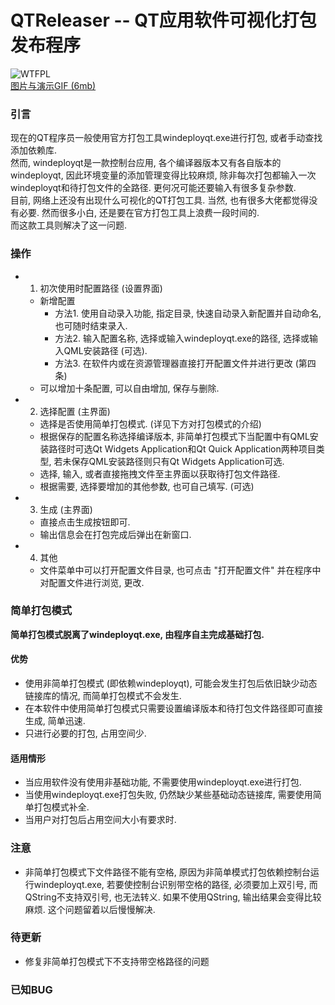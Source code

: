 # QTReleaser -- QT应用软件可视化打包发布程序
![WTFPL](http://www.wtfpl.net/wp-content/uploads/2012/12/wtfpl-badge-1.png)<br />
[图片与演示GIF (6mb)](https://zjzmisaka.github.io/QTReleaser/)
### 引言
现在的QT程序员一般使用官方打包工具windeployqt.exe进行打包, 或者手动查找添加依赖库. <br/>
然而, windeployqt是一款控制台应用, 各个编译器版本又有各自版本的windeployqt, 因此环境变量的添加管理变得比较麻烦, 除非每次打包都输入一次windeployqt和待打包文件的全路径. 更何况可能还要输入有很多复杂参数. <br/>
目前, 网络上还没有出现什么可视化的QT打包工具. 当然, 也有很多大佬都觉得没有必要. 然而很多小白, 还是要在官方打包工具上浪费一段时间的. <br/>
而这款工具则解决了这一问题. 
### 操作
- 1. 初次使用时配置路径 (设置界面)
    - 新增配置
        - 方法1. 使用自动录入功能, 指定目录, 快速自动录入新配置并自动命名, 也可随时结束录入. 
        - 方法2. 输入配置名称, 选择或输入windeployqt.exe的路径, 选择或输入QML安装路径 (可选). 
        - 方法3. 在软件内或在资源管理器直接打开配置文件并进行更改 (第四条)
    - 可以增加十条配置, 可以自由增加, 保存与删除. 
- 2. 选择配置 (主界面)
    - 选择是否使用简单打包模式. (详见下方对打包模式的介绍)
    - 根据保存的配置名称选择编译版本, 非简单打包模式下当配置中有QML安装路径时可选Qt Widgets Application和Qt Quick Application两种项目类型, 若未保存QML安装路径则只有Qt Widgets Application可选. 
    - 选择, 输入, 或者直接拖拽文件至主界面以获取待打包文件路径. 
    - 根据需要, 选择要增加的其他参数, 也可自己填写. (可选)
- 3. 生成 (主界面)
    - 直接点击生成按钮即可. 
    - 输出信息会在打包完成后弹出在新窗口. 
- 4. 其他
    - 文件菜单中可以打开配置文件目录, 也可点击 "打开配置文件" 并在程序中对配置文件进行浏览, 更改. 
### 简单打包模式
**简单打包模式脱离了windeployqt.exe, 由程序自主完成基础打包.**
#### 优势
- 使用非简单打包模式 (即依赖windeployqt), 可能会发生打包后依旧缺少动态链接库的情况, 而简单打包模式不会发生. 
- 在本软件中使用简单打包模式只需要设置编译版本和待打包文件路径即可直接生成, 简单迅速. 
- 只进行必要的打包, 占用空间少. 
#### 适用情形
- 当应用软件没有使用非基础功能, 不需要使用windeployqt.exe进行打包. 
- 当使用windeployqt.exe打包失败, 仍然缺少某些基础动态链接库, 需要使用简单打包模式补全. 
- 当用户对打包后占用空间大小有要求时. 
### 注意
- 非简单打包模式下文件路径不能有空格, 原因为非简单模式打包依赖控制台运行windeployqt.exe, 若要使控制台识别带空格的路径, 必须要加上双引号, 而QString不支持双引号, 也无法转义. 如果不使用QString, 输出结果会变得比较麻烦. 这个问题留着以后慢慢解决. 
### 待更新
- 修复非简单打包模式下不支持带空格路径的问题
### 已知BUG
